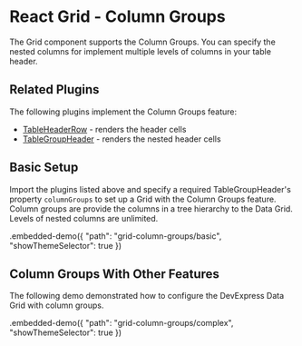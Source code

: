 # React Grid - Column Groups

The Grid component supports the Column Groups. You can specify the nested columns for implement multiple levels of columns in your table header.

## Related Plugins

The following plugins implement the Column Groups feature:

- [TableHeaderRow](../reference/table-header-row.md) - renders the header cells
- [TableGroupHeader](../reference/table-header-row.md) - renders the nested header cells

## Basic Setup

Import the plugins listed above and specify a required TableGroupHeader's property `columnGroups` to set up a Grid with the Column Groups feature. Column groups are provide the columns in a tree hierarchy to the Data Grid. Levels of nested columns are unlimited.

.embedded-demo({ "path": "grid-column-groups/basic", "showThemeSelector": true })

## Column Groups With Other Features

The following demo demonstrated how to configure the DevExpress Data Grid with column groups.

.embedded-demo({ "path": "grid-column-groups/complex", "showThemeSelector": true })
